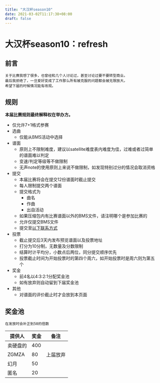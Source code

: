 ```yaml
---
title: "大汉杯season10"
date: 2021-03-02T11:17:38+08:00
draft: false
---
```


# 大汉杯season10：refresh

<!--more-->

## 前言

    关于比赛我想了很多，也曾经和几个人讨论过，甚至讨论过要不要转型商业。
    最后我拒绝了，一旦爱好变成了工作那么所有被克服的问题都会被无限放大。
    希望下届的时候情况能有改观。

## 规则

**本届比赛规则最终解释权在举办方。**

- 仅允许7+1格式参赛
- 选曲
    - 仅能从BMS活动中选择
- 谱面
    - 原则上不限制难度，建议以satellite难度表内难度为佳，过难或者过简单的谱面难以判定
    - 变速/判定等级等不做限制
    - 无声note的使用原则上来说不做限制，如发现特别过分的情况会取消资格
- 提交
    - 本届比赛将会在提交12份谱面时截止提交
    - 每人限制提交两个谱面
    - 提交格式为
        - 曲名
        - 作曲
        - 出自活动
    - 如果压缩包内有比赛谱面以外的BMS文件，请注明哪个是参加比赛的
    - 允许仅提交BMS文件
    - 提交至[以下联系方式](https://scelym.github.io/post/me/#how-to-find-me)
- 投票
    - 截止提交后3天内发布预览谱面以及投票地址
    - 打分为10分制，无数量及分数限制
    - 结算时计平均分，小数点后两位，同分提交顺序优先
    - 投票截止时间为开始投票时的第四个周六，如开始投票时是周六则为第五个
- 奖金
    - 前4名以4:3:2:1分配奖金池
    - 如有放弃则自动留到下届奖金池
- 其他
    - 对谱面的评价截止时才会放到本页面


## 奖金池

    在发放时会补正到50的倍数

提供人|奖金|备注
---|---|---
卖硬盘的|400
ZGMZA|80|上届放弃
幻月|50
匿名|20